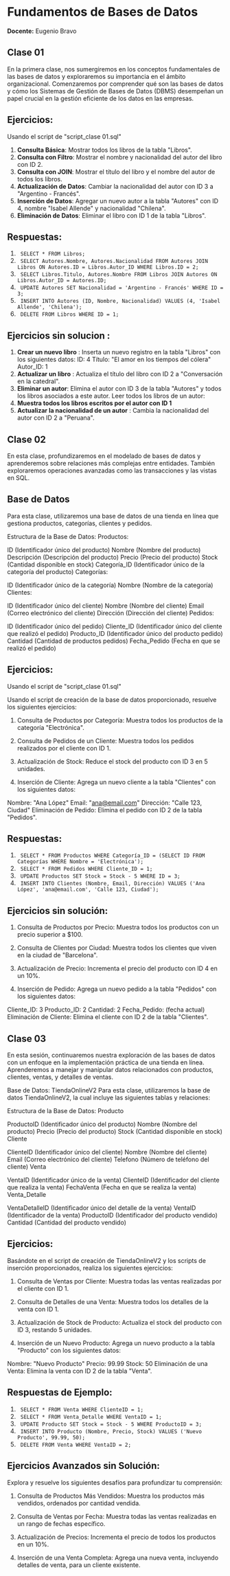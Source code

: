 # Fundamentos de Bases de Datos

**Docente:** Eugenio Bravo

## Clase 01

En la primera clase, nos sumergiremos en los conceptos fundamentales de las bases de datos y exploraremos su importancia en el ámbito organizacional. Comenzaremos por comprender qué son las bases de datos y cómo los Sistemas de Gestión de Bases de Datos (DBMS) desempeñan un papel crucial en la gestión eficiente de los datos en las empresas.

## Ejercicios:

Usando el script de "script_clase 01.sql"

1. **Consulta Básica**: Mostrar todos los libros de la tabla "Libros".
2. **Consulta con Filtro**: Mostrar el nombre y nacionalidad del autor del libro con ID 2.
3. **Consulta con JOIN**: Mostrar el título del libro y el nombre del autor de todos los libros.
4. **Actualización de Datos**: Cambiar la nacionalidad del autor con ID 3 a "Argentino - Francés".
5. **Inserción de Datos**: Agregar un nuevo autor a la tabla "Autores" con ID 4, nombre "Isabel Allende" y nacionalidad "Chilena".
6. **Eliminación de Datos**: Eliminar el libro con ID 1 de la tabla "Libros".

## Respuestas: 
1. ``` SELECT * FROM Libros;```
2. ``` SELECT Autores.Nombre, Autores.Nacionalidad FROM Autores JOIN Libros ON Autores.ID = Libros.Autor_ID WHERE Libros.ID = 2;```
3. ``` SELECT Libros.Titulo, Autores.Nombre FROM Libros JOIN Autores ON Libros.Autor_ID = Autores.ID;```
4. ``` UPDATE Autores SET Nacionalidad = 'Argentino - Francés' WHERE ID = 3;```
5. ``` INSERT INTO Autores (ID, Nombre, Nacionalidad) VALUES (4, 'Isabel Allende', 'Chilena');```
6. ``` DELETE FROM Libros WHERE ID = 1;```

## Ejercicios sin solucion :

1. **Crear un nuevo libro** : 
Inserta un nuevo registro en la tabla "Libros" con los siguientes datos:
ID: 4
Título: "El amor en los tiempos del cólera"
Autor_ID: 1
2. **Actualizar un libro** :
Actualiza el título del libro con ID 2 a "Conversación en la catedral".
3. **Eliminar un autor**:
Elimina el autor con ID 3 de la tabla "Autores" y todos los libros asociados a este autor.
Leer todos los libros de un autor:
4. **Muestra todos los libros escritos por el autor con ID 1**
5. **Actualizar la nacionalidad de un autor** :
Cambia la nacionalidad del autor con ID 2 a "Peruana".


## Clase 02
En esta clase, profundizaremos en el modelado de bases de datos y aprenderemos sobre relaciones más complejas entre entidades. También exploraremos operaciones avanzadas como las transacciones y las vistas en SQL.

## Base de Datos
Para esta clase, utilizaremos una base de datos de una tienda en línea que gestiona productos, categorías, clientes y pedidos.

Estructura de la Base de Datos:
Productos:

ID (Identificador único del producto)
Nombre (Nombre del producto)
Descripción (Descripción del producto)
Precio (Precio del producto)
Stock (Cantidad disponible en stock)
Categoría_ID (Identificador único de la categoría del producto)
Categorías:

ID (Identificador único de la categoría)
Nombre (Nombre de la categoría)
Clientes:

ID (Identificador único del cliente)
Nombre (Nombre del cliente)
Email (Correo electrónico del cliente)
Dirección (Dirección del cliente)
Pedidos:

ID (Identificador único del pedido)
Cliente_ID (Identificador único del cliente que realizó el pedido)
Producto_ID (Identificador único del producto pedido)
Cantidad (Cantidad de productos pedidos)
Fecha_Pedido (Fecha en que se realizó el pedido)

## Ejercicios:

Usando el script de "script_clase 01.sql"

Usando el script de creación de la base de datos proporcionado, resuelve los siguientes ejercicios:

1. Consulta de Productos por Categoría:
Muestra todos los productos de la categoría "Electrónica".

2. Consulta de Pedidos de un Cliente:
Muestra todos los pedidos realizados por el cliente con ID 1.

3. Actualización de Stock:
Reduce el stock del producto con ID 3 en 5 unidades.

4. Inserción de Cliente:
Agrega un nuevo cliente a la tabla "Clientes" con los siguientes datos:

Nombre: "Ana López"
Email: "ana@email.com"
Dirección: "Calle 123, Ciudad"
Eliminación de Pedido:
Elimina el pedido con ID 2 de la tabla "Pedidos".

## Respuestas:
1. ``` SELECT * FROM Productos WHERE Categoría_ID = (SELECT ID FROM Categorías WHERE Nombre = 'Electrónica');```
2. ``` SELECT * FROM Pedidos WHERE Cliente_ID = 1;```
3. ``` UPDATE Productos SET Stock = Stock - 5 WHERE ID = 3;```
4. ``` INSERT INTO Clientes (Nombre, Email, Dirección) VALUES ('Ana López', 'ana@email.com', 'Calle 123, Ciudad');```

## Ejercicios sin solución:
1. Consulta de Productos por Precio:
Muestra todos los productos con un precio superior a $100.

2. Consulta de Clientes por Ciudad:
Muestra todos los clientes que viven en la ciudad de "Barcelona".

3. Actualización de Precio:
Incrementa el precio del producto con ID 4 en un 10%.

4. Inserción de Pedido:
Agrega un nuevo pedido a la tabla "Pedidos" con los siguientes datos:

Cliente_ID: 3
Producto_ID: 2
Cantidad: 2
Fecha_Pedido: (fecha actual)
Eliminación de Cliente:
Elimina el cliente con ID 2 de la tabla "Clientes".


## Clase 03
En esta sesión, continuaremos nuestra exploración de las bases de datos con un enfoque en la implementación práctica de una tienda en línea. Aprenderemos a manejar y manipular datos relacionados con productos, clientes, ventas, y detalles de ventas.

Base de Datos: TiendaOnlineV2
Para esta clase, utilizaremos la base de datos TiendaOnlineV2, la cual incluye las siguientes tablas y relaciones:

Estructura de la Base de Datos:
Producto

ProductoID (Identificador único del producto)
Nombre (Nombre del producto)
Precio (Precio del producto)
Stock (Cantidad disponible en stock)
Cliente

ClienteID (Identificador único del cliente)
Nombre (Nombre del cliente)
Email (Correo electrónico del cliente)
Telefono (Número de teléfono del cliente)
Venta

VentaID (Identificador único de la venta)
ClienteID (Identificador del cliente que realiza la venta)
FechaVenta (Fecha en que se realiza la venta)
Venta_Detalle

VentaDetalleID (Identificador único del detalle de la venta)
VentaID (Identificador de la venta)
ProductoID (Identificador del producto vendido)
Cantidad (Cantidad del producto vendido)

## Ejercicios:
Basándote en el script de creación de TiendaOnlineV2 y los scripts de inserción proporcionados, realiza los siguientes ejercicios:

1. Consulta de Ventas por Cliente:
Muestra todas las ventas realizadas por el cliente con ID 1.

2. Consulta de Detalles de una Venta:
Muestra todos los detalles de la venta con ID 1.

3. Actualización de Stock de Producto:
Actualiza el stock del producto con ID 3, restando 5 unidades.

4. Inserción de un Nuevo Producto:
Agrega un nuevo producto a la tabla "Producto" con los siguientes datos:

Nombre: "Nuevo Producto"
Precio: 99.99
Stock: 50
Eliminación de una Venta:
Elimina la venta con ID 2 de la tabla "Venta".

## Respuestas de Ejemplo:
1. ``` SELECT * FROM Venta WHERE ClienteID = 1;```
2. ``` SELECT * FROM Venta_Detalle WHERE VentaID = 1;```
3. ``` UPDATE Producto SET Stock = Stock - 5 WHERE ProductoID = 3;```
4. ``` INSERT INTO Producto (Nombre, Precio, Stock) VALUES ('Nuevo Producto', 99.99, 50);```
5. ``` DELETE FROM Venta WHERE VentaID = 2;```

## Ejercicios Avanzados sin Solución:
Explora y resuelve los siguientes desafíos para profundizar tu comprensión:

1. Consulta de Productos Más Vendidos:
Muestra los productos más vendidos, ordenados por cantidad vendida.

2. Consulta de Ventas por Fecha:
Muestra todas las ventas realizadas en un rango de fechas específico.

3. Actualización de Precios:
Incrementa el precio de todos los productos en un 10%.

4. Inserción de una Venta Completa:
Agrega una nueva venta, incluyendo detalles de venta, para un cliente existente.